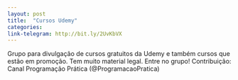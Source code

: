 ```yaml
---
layout: post
title:  "Cursos Udemy"
categories: 
link-telegram: http://bit.ly/2UvKbVX
---
```

Grupo para divulgação de cursos gratuitos da Udemy e também cursos que estão em promoção.
Tem muito material legal. Entre no grupo!
Contribuição: Canal Programação Prática (@ProgramacaoPratica)

